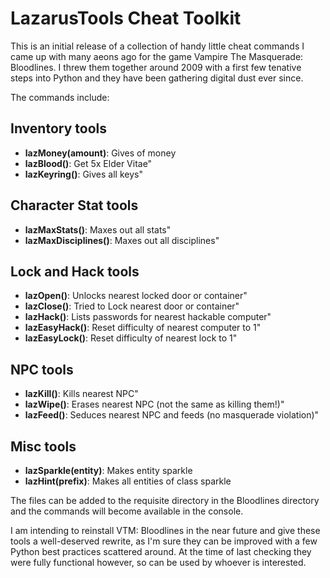 LazarusTools Cheat Toolkit
==========================

This is an initial release of a collection of handy little cheat commands I
came up with many aeons ago for the game Vampire The Masquerade: Bloodlines. I
threw them together around 2009 with a first few tenative steps into Python and
they have been gathering digital dust ever since.

The commands include:

Inventory tools
---------------
* __lazMoney(amount)__: Gives <amount> of money
* __lazBlood()__: Get 5x Elder Vitae"
* __lazKeyring()__: Gives all keys"

Character Stat tools
--------------------
* __lazMaxStats()__: Maxes out all stats"
* __lazMaxDisciplines()__: Maxes out all disciplines"

Lock and Hack tools
-------------------
* __lazOpen()__: Unlocks nearest locked door or container"
* __lazClose()__: Tried to Lock nearest door or container"
* __lazHack()__: Lists passwords for nearest hackable computer"
* __lazEasyHack()__: Reset difficulty of nearest computer to 1"
* __lazEasyLock()__: Reset difficulty of nearest lock to 1"

NPC tools
---------
* __lazKill()__: Kills nearest NPC"
* __lazWipe()__: Erases nearest NPC (not the same as killing them!)"
* __lazFeed()__: Seduces nearest NPC and feeds (no masquerade violation)"

Misc tools
----------
* __lazSparkle(entity)__: Makes entity sparkle
* __lazHint(prefix)__: Makes all entities of class sparkle

The files can be added to the requisite directory in the Bloodlines directory
and the commands will become available in the console.

I am intending to reinstall VTM: Bloodlines in the near future and give these
tools a well-deserved rewrite, as I'm sure they can be improved with a few
Python best practices scattered around. At the time of last checking they were
fully functional however, so can be used by whoever is interested.